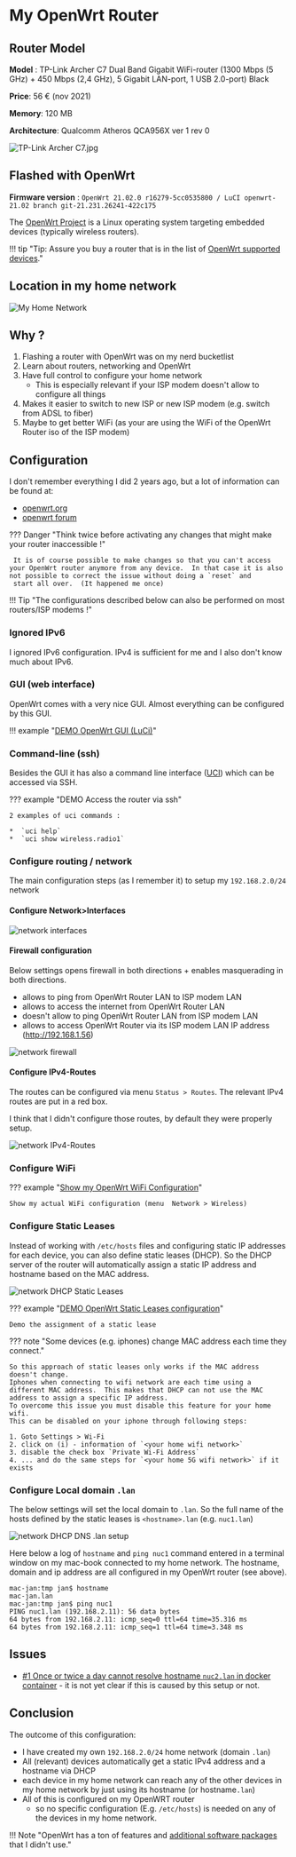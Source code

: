 # My OpenWrt Router

## Router Model

**Model** : TP-Link Archer C7 Dual Band Gigabit WiFi-router (1300 Mbps (5 GHz) + 450 Mbps (2,4 GHz), 5 Gigabit LAN-port, 1 USB 2.0-port) Black

**Price**: 56 € (nov 2021)

**Memory**: 120 MB

**Architecture**: Qualcomm Atheros QCA956X ver 1 rev 0

![TP-Link Archer C7.jpg](./TP-Link_Archer_C7.jpg)

## Flashed with OpenWrt

**Firmware version** : `OpenWrt 21.02.0 r16279-5cc0535800 / LuCI openwrt-21.02 branch git-21.231.26241-422c175`

The [OpenWrt Project](https://openwrt.org/) is a Linux operating system targeting embedded devices (typically wireless routers).

!!! tip "Tip: Assure you buy a router that is in the list of [OpenWrt supported devices](https://openwrt.org/supported_devices)."

## Location in my home network

![My Home Network](./network.drawio.png)

## Why ?

1. Flashing a router with OpenWrt was on my nerd bucketlist
2. Learn about routers, networking and OpenWrt
3. Have full control to configure your home network
    * This is especially relevant if your ISP modem doesn't allow to configure all things
4. Makes it easier to switch to new ISP or new ISP modem (e.g. switch from ADSL to fiber)
4. Maybe to get better WiFi  (as your are using the WiFi of the OpenWrt Router iso of the ISP modem)

## Configuration

I don't remember everything I did 2 years ago, but a lot of information can be found at:

* [openwrt.org](https://openwrt.org/)
* [openwrt forum](https://forum.openwrt.org/)

??? Danger "Think twice before activating any changes that might make your router inaccessible !"

     It is of course possible to make changes so that you can't access your OpenWrt router anymore from any device.  In that case it is also not possible to correct the issue without doing a `reset` and
     start all over.  (It happened me once)

!!! Tip "The configurations described below can also be performed on most routers/ISP modems !"

### Ignored IPv6

I ignored IPv6 configuration.
IPv4 is sufficient for me and I also don't know much about IPv6.

### GUI (web interface)

OpenWrt comes with a very nice GUI.
Almost everything can be configured by this GUI.

!!! example "[DEMO OpenWrt GUI (LuCi)](http://archer7.lan)"

### Command-line (ssh)

Besides the GUI it has also a command line interface ([UCI](https://openwrt.org/docs/guide-user/base-system/uci)) which can be accessed via SSH.

??? example "DEMO Access the router via ssh"

    2 examples of uci commands : 

    *  `uci help`
    *  `uci show wireless.radio1`

### Configure routing / network

The main configuration steps (as I remember it) to setup my `192.168.2.0/24` network

#### Configure Network>Interfaces

![network interfaces](./archer7_network_interfaces.png)

#### Firewall configuration

Below settings opens firewall in both directions + enables masquerading in both directions.

* allows to ping from OpenWrt Router LAN to ISP modem LAN
* allows to access the internet from OpenWrt Router LAN
* doesn't allow to ping OpenWrt Router LAN from ISP modem LAN
* allows to access OpenWrt Router via its ISP modem LAN IP address (http://192.168.1.56)

![network firewall](./archer7_network_firewall.png)

#### Configure IPv4-Routes

The routes can be configured via menu `Status > Routes`.  The relevant IPv4 routes are put in a red box.

I think that I didn't configure those routes, by default they were properly setup.

![network IPv4-Routes](./archer7_network_ipv4_routes.png)

### Configure WiFi

??? example "[Show my OpenWrt WiFi Configuration](http://archer7.lan)"

    Show my actual WiFi configuration (menu  Network > Wireless)

### Configure Static Leases

Instead of working with `/etc/hosts` files and configuring static IP addresses for each device, you can also define static leases (DHCP).  So the DHCP server of the router will automatically assign a static IP address and hostname based on the MAC address.

![network DHCP Static Leases](./archer7_network_static_leases.png)

??? example "[DEMO OpenWrt Static Leases configuration](http://archer7.lan)"

    Demo the assignment of a static lease

??? note "Some devices (e.g. iphones) change MAC address each time they connect."

    So this approach of static leases only works if the MAC address doesn't change.
    Iphones when connecting to wifi network are each time using a different MAC address.  This makes that DHCP can not use the MAC address to assign a specific IP address.
    To overcome this issue you must disable this feature for your home wifi.
    This can be disabled on your iphone through following steps:

    1. Goto Settings > Wi-Fi
    2. click on (i) - information of `<your home wifi network>`
    3. disable the check box `Private Wi-Fi Address`
    4. ... and do the same steps for `<your home 5G wifi network>` if it exists

### Configure Local domain `.lan`

The below settings will set the local domain to `.lan`.  So the full name of the hosts defined by the static leases is `<hostname>.lan` (e.g. `nuc1.lan`)

![network DHCP DNS .lan setup](./archer7_network_dhcp_dns.png)

Here below a log of `hostname` and `ping nuc1` command entered in a terminal window on my mac-book connected to my home network.  The hostname, domain and ip address are all configured in my OpenWrt router (see above).

```
mac-jan:tmp jan$ hostname
mac-jan.lan
mac-jan:tmp jan$ ping nuc1
PING nuc1.lan (192.168.2.11): 56 data bytes
64 bytes from 192.168.2.11: icmp_seq=0 ttl=64 time=35.316 ms
64 bytes from 192.168.2.11: icmp_seq=1 ttl=64 time=3.348 ms
```

## Issues

* [#1 Once or twice a day cannot resolve hostname `nuc2.lan` in docker container](https://github.com/janvda/my-cloud-at-the-edge/issues/1) - it is not yet clear if this is caused by this setup or not.

## Conclusion

The outcome of this configuration:

* I have created my own `192.168.2.0/24` home network (domain `.lan`)
* All (relevant) devices automatically get a static IPv4 address and a hostname via DHCP
* each device in my home network can reach any of the other devices in my home network by just using its hostname (or hostname`.lan`)
* All of this is configured on my OpenWRT router
    * so no specific configuration (E.g. `/etc/hosts`) is needed on any of the devices in my home network.

!!! Note "OpenWrt has a ton of features and [additional software packages](https://openwrt.org/packages/start) that I didn't use."
